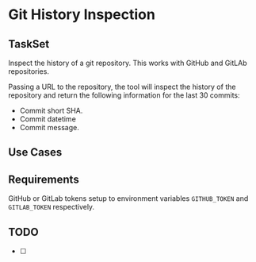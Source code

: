 # Git History Inspection

## TaskSet

Inspect the history of a git repository. This works with GitHub and GitLAb repositories.

Passing a URL to the repository, the tool will inspect the history of the repository and return the following information for the last 30 commits:

- Commit short SHA.
- Commit datetime
- Commit message.

## Use Cases

## Requirements

GitHub or GitLab tokens setup to environment variables `GITHUB_TOKEN` and `GITLAB_TOKEN` respectively.

## TODO

- [ ]
